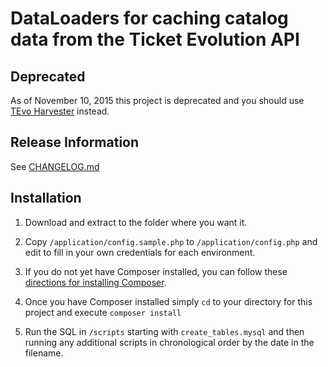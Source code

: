# DataLoaders for caching catalog data from the Ticket Evolution API

## Deprecated
As of November 10, 2015 this project is deprecated and you should use [TEvo Harvester](https://github.com/jwcobb/tevo-harvester) instead.

## Release Information
See [CHANGELOG.md](https://github.com/jwcobb/ticketevolution-php-dataloaders/blob/master/CHANGELOG.md)


## Installation
1. Download and extract to the folder where you want it.

2. Copy `/application/config.sample.php` to `/application/config.php` and edit to fill in your own credentials for each environment.

3. If you do not yet have Composer installed, you can follow these [directions for installing Composer](http://getcomposer.org/doc/00-intro.md#installation-nix).

4. Once you have Composer installed simply `cd` to your directory for this project and execute `composer install`

5. Run the SQL in `/scripts` starting with `create_tables.mysql` and then running any additional scripts in chronological order by the date in the filename.
